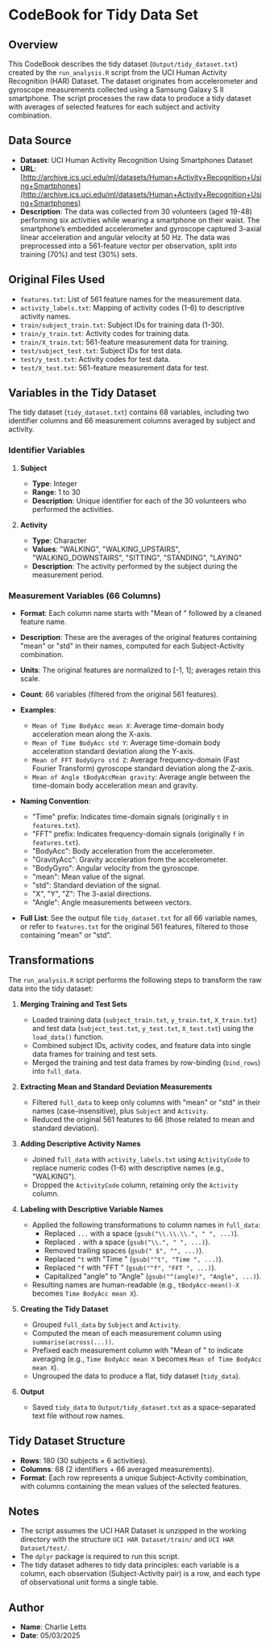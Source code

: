 # CodeBook for Tidy Data Set

## Overview
This CodeBook describes the tidy dataset (`Output/tidy_dataset.txt`) created by the `run_analysis.R` script from the UCI Human Activity Recognition (HAR) Dataset. The dataset originates from accelerometer and gyroscope measurements collected using a Samsung Galaxy S II smartphone. The script processes the raw data to produce a tidy dataset with averages of selected features for each subject and activity combination.

## Data Source
- **Dataset**: UCI Human Activity Recognition Using Smartphones Dataset
- **URL**: [http://archive.ics.uci.edu/ml/datasets/Human+Activity+Recognition+Using+Smartphones](http://archive.ics.uci.edu/ml/datasets/Human+Activity+Recognition+Using+Smartphones)
- **Description**: The data was collected from 30 volunteers (aged 19-48) performing six activities while wearing a smartphone on their waist. The smartphone’s embedded accelerometer and gyroscope captured 3-axial linear acceleration and angular velocity at 50 Hz. The data was preprocessed into a 561-feature vector per observation, split into training (70%) and test (30%) sets.

## Original Files Used
- `features.txt`: List of 561 feature names for the measurement data.
- `activity_labels.txt`: Mapping of activity codes (1-6) to descriptive activity names.
- `train/subject_train.txt`: Subject IDs for training data (1-30).
- `train/y_train.txt`: Activity codes for training data.
- `train/X_train.txt`: 561-feature measurement data for training.
- `test/subject_test.txt`: Subject IDs for test data.
- `test/y_test.txt`: Activity codes for test data.
- `test/X_test.txt`: 561-feature measurement data for test.

## Variables in the Tidy Dataset
The tidy dataset (`tidy_dataset.txt`) contains 68 variables, including two identifier columns and 66 measurement columns averaged by subject and activity.

### Identifier Variables
1. **Subject**
   - **Type**: Integer
   - **Range**: 1 to 30
   - **Description**: Unique identifier for each of the 30 volunteers who performed the activities.

2. **Activity**
   - **Type**: Character
   - **Values**: "WALKING", "WALKING_UPSTAIRS", "WALKING_DOWNSTAIRS", "SITTING", "STANDING", "LAYING"
   - **Description**: The activity performed by the subject during the measurement period.

### Measurement Variables (66 Columns)
- **Format**: Each column name starts with "Mean of " followed by a cleaned feature name.
- **Description**: These are the averages of the original features containing "mean" or "std" in their names, computed for each Subject-Activity combination.
- **Units**: The original features are normalized to [-1, 1]; averages retain this scale.
- **Count**: 66 variables (filtered from the original 561 features).
- **Examples**:
  - `Mean of Time BodyAcc mean X`: Average time-domain body acceleration mean along the X-axis.
  - `Mean of Time BodyAcc std Y`: Average time-domain body acceleration standard deviation along the Y-axis.
  - `Mean of FFT BodyGyro std Z`: Average frequency-domain (Fast Fourier Transform) gyroscope standard deviation along the Z-axis.
  - `Mean of Angle tBodyAccMean gravity`: Average angle between the time-domain body acceleration mean and gravity.

- **Naming Convention**:
  - "Time" prefix: Indicates time-domain signals (originally `t` in `features.txt`).
  - "FFT" prefix: Indicates frequency-domain signals (originally `f` in `features.txt`).
  - "BodyAcc": Body acceleration from the accelerometer.
  - "GravityAcc": Gravity acceleration from the accelerometer.
  - "BodyGyro": Angular velocity from the gyroscope.
  - "mean": Mean value of the signal.
  - "std": Standard deviation of the signal.
  - "X", "Y", "Z": The 3-axial directions.
  - "Angle": Angle measurements between vectors.

- **Full List**: See the output file `tidy_dataset.txt` for all 66 variable names, or refer to `features.txt` for the original 561 features, filtered to those containing "mean" or "std".

## Transformations
The `run_analysis.R` script performs the following steps to transform the raw data into the tidy dataset:

1. **Merging Training and Test Sets**
   - Loaded training data (`subject_train.txt`, `y_train.txt`, `X_train.txt`) and test data (`subject_test.txt`, `y_test.txt`, `X_test.txt`) using the `load_data()` function.
   - Combined subject IDs, activity codes, and feature data into single data frames for training and test sets.
   - Merged the training and test data frames by row-binding (`bind_rows`) into `full_data`.

2. **Extracting Mean and Standard Deviation Measurements**
   - Filtered `full_data` to keep only columns with "mean" or "std" in their names (case-insensitive), plus `Subject` and `Activity`.
   - Reduced the original 561 features to 66 (those related to mean and standard deviation).

3. **Adding Descriptive Activity Names**
   - Joined `full_data` with `activity_labels.txt` using `ActivityCode` to replace numeric codes (1-6) with descriptive names (e.g., "WALKING").
   - Dropped the `ActivityCode` column, retaining only the `Activity` column.

4. **Labeling with Descriptive Variable Names**
   - Applied the following transformations to column names in `full_data`:
     - Replaced `...` with a space (`gsub("\\.\\.\\.", " ", ...)`).
     - Replaced `.` with a space (`gsub("\\.", " ", ...)`).
     - Removed trailing spaces (`gsub(" $", "", ...)`).
     - Replaced `^t` with "Time " (`gsub("^t", "Time ", ...)`).
     - Replaced `^f` with "FFT " (`gsub("^f", "FFT ", ...)`).
     - Capitalized "angle" to "Angle" (`gsub("^(angle)", "Angle", ...)`).
   - Resulting names are human-readable (e.g., `tBodyAcc-mean()-X` becomes `Time BodyAcc mean X`).

5. **Creating the Tidy Dataset**
   - Grouped `full_data` by `Subject` and `Activity`.
   - Computed the mean of each measurement column using `summarise(across(...))`.
   - Prefixed each measurement column with "Mean of " to indicate averaging (e.g., `Time BodyAcc mean X` becomes `Mean of Time BodyAcc mean X`).
   - Ungrouped the data to produce a flat, tidy dataset (`tidy_data`).

6. **Output**
   - Saved `tidy_data` to `Output/tidy_dataset.txt` as a space-separated text file without row names.

## Tidy Dataset Structure
- **Rows**: 180 (30 subjects × 6 activities).
- **Columns**: 68 (2 identifiers + 66 averaged measurements).
- **Format**: Each row represents a unique Subject-Activity combination, with columns containing the mean values of the selected features.

## Notes
- The script assumes the UCI HAR Dataset is unzipped in the working directory with the structure `UCI HAR Dataset/train/` and `UCI HAR Dataset/test/`.
- The `dplyr` package is required to run this script.
- The tidy dataset adheres to tidy data principles: each variable is a column, each observation (Subject-Activity pair) is a row, and each type of observational unit forms a single table.

## Author
- **Name**: Charlie Letts
- **Date**: 05/03/2025